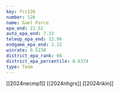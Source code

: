 ```yaml
---
key: frc126
number: 126
name: Gael Force
epa_end: 22.51
auto_epa_end: 7.33
teleop_epa_end: 12.96
endgame_epa_end: 2.22
winrate: 0.5238
district_epa_rank: 66
district_epa_percentile: 0.6374
type: Team
---
```

[[2024necmp1]]
[[2024nhgrs]]
[[2024rikin]]
